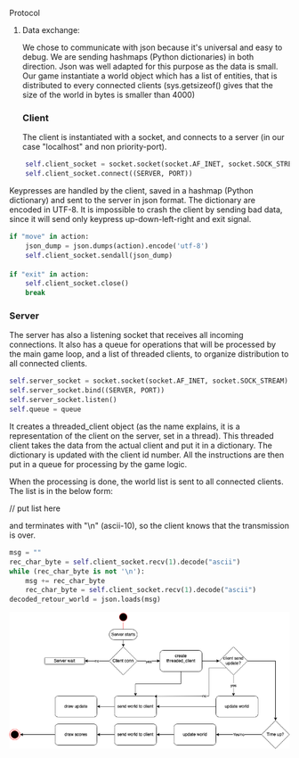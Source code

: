 Protocol

1. Data exchange:

   We chose to communicate with json because it's universal and easy to debug. We are sending hashmaps (Python dictionaries) in both direction. Json was well adapted for this purpose as the data is small. Our game instantiate a world object which has a list of entities, that is distributed to every connected clients (sys.getsizeof() gives that the size of the world in bytes is smaller than 4000)

   ### Client

   The client is instantiated with a socket, and connects to a server (in our case "localhost" and non priority-port).

```python
    self.client_socket = socket.socket(socket.AF_INET, socket.SOCK_STREAM)
    self.client_socket.connect((SERVER, PORT))
```

Keypresses are handled by the client, saved in a hashmap (Python dictionary) and sent to the server in json format. The dictionary are encoded in UTF-8.
It is impossible to crash the client by sending bad data, since it will send only keypress up-down-left-right and exit signal.

```python
if "move" in action:
    json_dump = json.dumps(action).encode('utf-8')
    self.client_socket.sendall(json_dump)

if "exit" in action:
    self.client_socket.close()
    break
```

### Server

The server has also a listening socket that receives all incoming connections. It also has a queue for operations that will be processed by the main game loop, and a list of threaded clients, to organize distribution to all connected clients.

```python
self.server_socket = socket.socket(socket.AF_INET, socket.SOCK_STREAM)
self.server_socket.bind((SERVER, PORT))
self.server_socket.listen()
self.queue = queue
```

It creates a threaded_client object (as the name explains, it is a representation of the client on the server, set in a thread). This threaded client takes the data from the actual client and put it in a dictionary. The dictionary is updated with the client id number.
All the instructions are then put in a queue for processing by the game logic.

When the processing is done, the world list is sent to all connected clients. The list is in the below form:

// put list here

and terminates with "\n" (ascii-10), so the client knows that the transmission is over.

```python
msg = ""
rec_char_byte = self.client_socket.recv(1).decode("ascii")
while (rec_char_byte is not '\n'):
    msg += rec_char_byte
    rec_char_byte = self.client_socket.recv(1).decode("ascii")
decoded_retour_world = json.loads(msg)
```

![](stategame.png)
